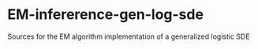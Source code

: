 # EM-infererence-gen-log-sde
Sources for the EM algorithm implementation of a generalized logistic SDE
